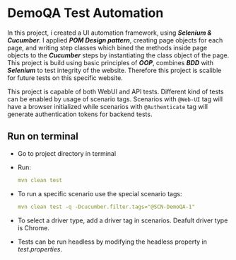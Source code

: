# DemoQA Test Automation
In this project, i created a UI automation framework, using _**Selenium & Cucumber**_. I applied _**POM Design pattern**_, creating page objects for each page, and writing step classes which bined the methods inside page objects to the _**Cucumber**_ steps by instantiating the class object of the page. This project is build using basic principles of _**OOP**_, combines _**BDD**_ with _**Selenium**_ to test integrity of the website. Therefore this project is scalible for future tests on this specific website. 

This project is capable of both WebUI and API tests. Different kind of tests can be enabled by usage of scenario tags. Scenarios with `@Web-UI` tag will have a browser initialized while scenarios with `@Authenticate` tag will generate authentication tokens for backend tests.

## Run on terminal

- Go to project directory in terminal

- Run:
    ```yml
    mvn clean test
    ```

- To run a specific scenario use the special scenario tags:
    ```yml
    mvn clean test -q -Dcucumber.filter.tags="@SCN-DemoQA-1"
    ```
- To select a driver type, add a driver tag in scenarios. Deafult driver type is Chrome.

- Tests can be run headless by modifying the headless property in _test.properties_.
